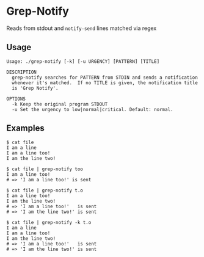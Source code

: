 Grep-Notify
===========

Reads from stdout and `notify-send` lines matched via regex

## Usage

```
Usage: ./grep-notify [-k] [-u URGENCY] [PATTERN] [TITLE]

DESCRIPTION
  grep-notify searches for PATTERN from STDIN and sends a notification
  whenever it's matched.  If no TITLE is given, the notification title
  is 'Grep Notify'.

OPTIONS
  -k Keep the original program STDOUT
  -u Set the urgency to low|normal|critical. Default: normal.
```

## Examples

    $ cat file
    I am a line
    I am a line too!
    I am the line two!

    $ cat file | grep-notify too
    I am a line too!
    # => 'I am a line too!' is sent

    $ cat file | grep-notify t.o
    I am a line too!
    I am the line two!
    # => 'I am a line too!'   is sent
    # => 'I am the line two!' is sent

    $ cat file | grep-notify -k t.o
    I am a line
    I am a line too!
    I am the line two!
    # => 'I am a line too!'   is sent
    # => 'I am the line two!' is sent
